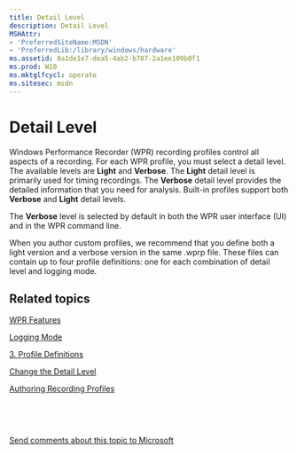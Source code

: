 ```yaml
---
title: Detail Level
description: Detail Level
MSHAttr:
- 'PreferredSiteName:MSDN'
- 'PreferredLib:/library/windows/hardware'
ms.assetid: 8a1de1e7-dea5-4ab2-b707-2a1ee109b0f1
ms.prod: W10
ms.mktglfcycl: operate
ms.sitesec: msdn
---
```


# Detail Level


Windows Performance Recorder (WPR) recording profiles control all aspects of a recording. For each WPR profile, you must select a detail level. The available levels are **Light** and **Verbose**. The **Light** detail level is primarily used for timing recordings. The **Verbose** detail level provides the detailed information that you need for analysis. Built-in profiles support both **Verbose** and **Light** detail levels.

The **Verbose** level is selected by default in both the WPR user interface (UI) and in the WPR command line.

When you author custom profiles, we recommend that you define both a light version and a verbose version in the same .wprp file. These files can contain up to four profile definitions: one for each combination of detail level and logging mode.

## Related topics


[WPR Features](wpr-features.md)

[Logging Mode](logging-mode.md)

[3. Profile Definitions](3-profile-definitions.md)

[Change the Detail Level](change-the-detail-level.md)

[Authoring Recording Profiles](authoring-recording-profiles.md)

 

 

[Send comments about this topic to Microsoft](mailto:wsddocfb@microsoft.com?subject=Documentation%20feedback%20%5Bp_wpt\hw_design%5D:%20Detail%20Level%20%20RELEASE:%20%285/3/2016%29&body=%0A%0APRIVACY%20STATEMENT%0A%0AWe%20use%20your%20feedback%20to%20improve%20the%20documentation.%20We%20don't%20use%20your%20email%20address%20for%20any%20other%20purpose,%20and%20we'll%20remove%20your%20email%20address%20from%20our%20system%20after%20the%20issue%20that%20you're%20reporting%20is%20fixed.%20While%20we're%20working%20to%20fix%20this%20issue,%20we%20might%20send%20you%20an%20email%20message%20to%20ask%20for%20more%20info.%20Later,%20we%20might%20also%20send%20you%20an%20email%20message%20to%20let%20you%20know%20that%20we've%20addressed%20your%20feedback.%0A%0AFor%20more%20info%20about%20Microsoft's%20privacy%20policy,%20see%20http://privacy.microsoft.com/default.aspx. "Send comments about this topic to Microsoft")





